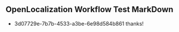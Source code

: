 ## OpenLocalization Workflow Test MarkDown
* 3d07729e-7b7b-4533-a3be-6e98d584b861 thanks!

<!--HONumber=Oct16_HO4-->


